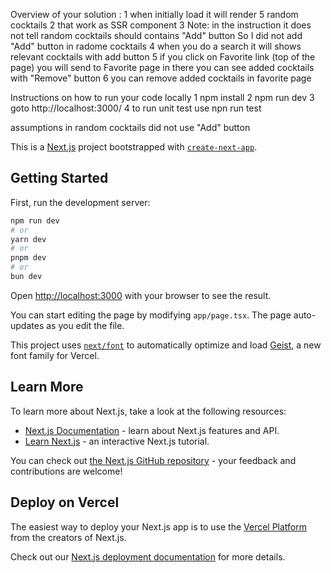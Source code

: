Overview of your solution : 
	1 when initially load it will render 5 random cocktails
	2 that work as SSR component 
	3 Note: in the instruction it does not tell random cocktails should contains "Add" button
		  So I did not add "Add" button in radome cocktails
	4 when you do a search it will shows relevant cocktails with add button
	5 if you click on Favorite link (top of the page) you will send to Favorite page
	  in there you can see added cocktails with "Remove" button
	6 you can remove added cocktails in favorite page

Instructions on how to run your code locally
	1 npm install
	2 npm run dev
	3 goto http://localhost:3000/
	4 to run unit test use 
	  npn run test

assumptions
	in random cocktails did not use "Add" button
	
	






This is a [Next.js](https://nextjs.org) project bootstrapped with [`create-next-app`](https://nextjs.org/docs/app/api-reference/cli/create-next-app).

## Getting Started

First, run the development server:

```bash
npm run dev
# or
yarn dev
# or
pnpm dev
# or
bun dev
```

Open [http://localhost:3000](http://localhost:3000) with your browser to see the result.

You can start editing the page by modifying `app/page.tsx`. The page auto-updates as you edit the file.

This project uses [`next/font`](https://nextjs.org/docs/app/building-your-application/optimizing/fonts) to automatically optimize and load [Geist](https://vercel.com/font), a new font family for Vercel.

## Learn More

To learn more about Next.js, take a look at the following resources:

- [Next.js Documentation](https://nextjs.org/docs) - learn about Next.js features and API.
- [Learn Next.js](https://nextjs.org/learn) - an interactive Next.js tutorial.

You can check out [the Next.js GitHub repository](https://github.com/vercel/next.js) - your feedback and contributions are welcome!

## Deploy on Vercel

The easiest way to deploy your Next.js app is to use the [Vercel Platform](https://vercel.com/new?utm_medium=default-template&filter=next.js&utm_source=create-next-app&utm_campaign=create-next-app-readme) from the creators of Next.js.

Check out our [Next.js deployment documentation](https://nextjs.org/docs/app/building-your-application/deploying) for more details.
